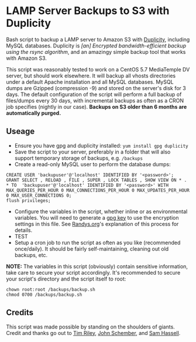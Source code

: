 LAMP Server Backups to S3 with Duplicity
========================================

Bash script to backup a LAMP server to Amazon S3 with [Duplicity](http://duplicity.nongnu.org/), including MySQL databases.
Duplicity is _[an] Encrypted bandwidth-efficient backup using the rsync algorithm_, and an amazingy simple backup tool that works with Amazon S3.

This script was reasonably tested to work on a CentOS 5.7 MediaTemple DV server, but should work elsewhere.
It will backup all vhosts directories under a default Apache installation and all MySQL databases.
MySQL dumps are Gzipped (compression -9) and stored on the server's disk for 3 days.
The default configuration of the script will perform a full backup of files/dumps every 30 days, with incremental backups as often as a CRON job specifies (nightly in our case).
**Backups on S3 older than 6 months are automatically purged.**


Useage
---------------------

- Ensure you have gpg and duplicity installed: `yum install gpg duplicity`
- Save the script to your server, preferably in a folder that will also support temporary storage of backups, e.g. `/backups`
- Create a read-only MySQL user to perform the database dumps:

```
CREATE USER 'backupuser'@'localhost' IDENTIFIED BY '<password>';
GRANT SELECT , RELOAD , FILE , SUPER , LOCK TABLES , SHOW VIEW ON * . * TO  'backupuser'@'localhost' IDENTIFIED BY '<password>' WITH MAX_QUERIES_PER_HOUR 0 MAX_CONNECTIONS_PER_HOUR 0 MAX_UPDATES_PER_HOUR 0 MAX_USER_CONNECTIONS 0;
flush privileges;
```

- Configure the variables in the script, whether inline or as environmental variables. You will need to generate a [gpg key](http://www.gnupg.org/documentation/manuals/gnupg/OpenPGP-Key-Management.html#OpenPGP-Key-Management) to use the encryption settings in this file. See [Randys.org](http://web.archive.org/web/20120302054810/http://www.randys.org/2007/11/16/how-to-automated-backups-to-amazon-s-s3-with-duplicity/)'s explanation of this process for details.
- TEST
- Setup a cron job to run the script as often as you like (recommended once/daily). It should be fairly self-maintaining, cleaning out old backups, etc.

**NOTE:** The variables in this script (obviously) contain sensitive information, take care to secure your script accordingly.
It's recommended to secure your script's directory and the script itself to root:

```
chown root:root /backups/backup.sh
chmod 0700 /backups/backup.sh
```


Credits
-------

This script was made possible by standing on the shoulders of giants. Credit and thanks go out to
[Tim Riley](http://icelab.com.au/articles/easy-server-backups-to-amazon-s3-with-duplicity/),
[John Schember](http://john.nachtimwald.com/2010/08/07/duplicity-backup-script/),
and [Sam Hassell](http://samhassell.com/backups-with-amazon-s3-and-duplicity/).

